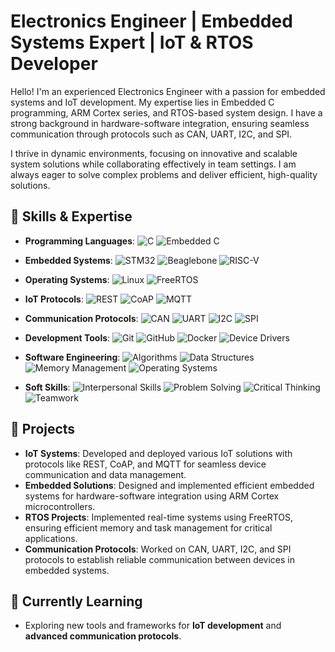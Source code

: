# Electronics Engineer | Embedded Systems Expert | IoT & RTOS Developer

Hello! I'm an experienced Electronics Engineer with a passion for embedded systems and IoT development. My expertise lies in Embedded C programming, ARM Cortex series, and RTOS-based system design. I have a strong background in hardware-software integration, ensuring seamless communication through protocols such as CAN, UART, I2C, and SPI.

I thrive in dynamic environments, focusing on innovative and scalable system solutions while collaborating effectively in team settings. I am always eager to solve complex problems and deliver efficient, high-quality solutions.

## 🚀 Skills & Expertise

- **Programming Languages**: 
  ![C](https://img.shields.io/badge/C-555555?style=flat&logo=c&logoColor=white) ![Embedded C](https://img.shields.io/badge/Embedded_C-555555?style=flat&logo=c&logoColor=white)
  
- **Embedded Systems**:
  ![STM32](https://img.shields.io/badge/STM32-555555?style=flat&logo=STM32&logoColor=white) ![Beaglebone](https://img.shields.io/badge/Beaglebone%20Black-555555?style=flat&logo=beaglebone&logoColor=white) ![RISC-V](https://img.shields.io/badge/RISC--V-555555?style=flat&logo=RISC-V&logoColor=white)
  
- **Operating Systems**:
  ![Linux](https://img.shields.io/badge/Linux-555555?style=flat&logo=linux&logoColor=white) ![FreeRTOS](https://img.shields.io/badge/FreeRTOS-555555?style=flat&logo=freertos&logoColor=white)

- **IoT Protocols**:
  ![REST](https://img.shields.io/badge/REST-555555?style=flat&logo=rest&logoColor=white) ![CoAP](https://img.shields.io/badge/CoAP-555555?style=flat&logo=internet-explorer&logoColor=white) ![MQTT](https://img.shields.io/badge/MQTT-555555?style=flat&logo=mqtt&logoColor=white)

- **Communication Protocols**:
  ![CAN](https://img.shields.io/badge/CAN-555555?style=flat&logo=arduino&logoColor=white) ![UART](https://img.shields.io/badge/UART-555555?style=flat&logo=arduino&logoColor=white) ![I2C](https://img.shields.io/badge/I2C-555555?style=flat&logo=arduino&logoColor=white) ![SPI](https://img.shields.io/badge/SPI-555555?style=flat&logo=arduino&logoColor=white)

- **Development Tools**:
  ![Git](https://img.shields.io/badge/Git-555555?style=flat&logo=git&logoColor=white) ![GitHub](https://img.shields.io/badge/GitHub-555555?style=flat&logo=github&logoColor=white) ![Docker](https://img.shields.io/badge/Docker-555555?style=flat&logo=docker&logoColor=white) ![Device Drivers](https://img.shields.io/badge/Device%20Drivers-555555?style=flat&logo=linux&logoColor=white)

- **Software Engineering**:
  ![Algorithms](https://img.shields.io/badge/Algorithms-555555?style=flat&logo=python&logoColor=white) ![Data Structures](https://img.shields.io/badge/Data%20Structures-555555?style=flat&logo=python&logoColor=white) ![Memory Management](https://img.shields.io/badge/Memory%20Management-555555?style=flat&logo=python&logoColor=white) ![Operating Systems](https://img.shields.io/badge/Operating%20Systems-555555?style=flat&logo=linux&logoColor=white)

- **Soft Skills**:
  ![Interpersonal Skills](https://img.shields.io/badge/Interpersonal%20Skills-555555?style=flat&logo=linkedin&logoColor=white) ![Problem Solving](https://img.shields.io/badge/Problem%20Solving-555555?style=flat&logo=git&logoColor=white) ![Critical Thinking](https://img.shields.io/badge/Critical%20Thinking-555555?style=flat&logo=brain&logoColor=white) ![Teamwork](https://img.shields.io/badge/Teamwork-555555?style=flat&logo=teams&logoColor=white)

## 🔧 Projects

- **IoT Systems**: Developed and deployed various IoT solutions with protocols like REST, CoAP, and MQTT for seamless device communication and data management.
- **Embedded Solutions**: Designed and implemented efficient embedded systems for hardware-software integration using ARM Cortex microcontrollers.
- **RTOS Projects**: Implemented real-time systems using FreeRTOS, ensuring efficient memory and task management for critical applications.
- **Communication Protocols**: Worked on CAN, UART, I2C, and SPI protocols to establish reliable communication between devices in embedded systems.

## 🌱 Currently Learning


- Exploring new tools and frameworks for **IoT development** and **advanced communication protocols**.

